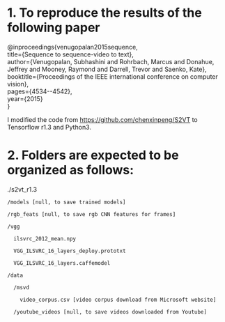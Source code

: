 # 1. To reproduce the results of the following paper  

@inproceedings{venugopalan2015sequence,  
  title={Sequence to sequence-video to text},  
  author={Venugopalan, Subhashini and Rohrbach, Marcus and Donahue, Jeffrey and Mooney, Raymond and Darrell, Trevor and Saenko, Kate},  
  booktitle={Proceedings of the IEEE international conference on computer vision},  
  pages={4534--4542},  
  year={2015}  
}  

I modified the code from https://github.com/chenxinpeng/S2VT to Tensorflow r1.3 and Python3.  

# 2. Folders are expected to be organized as follows:
  ./s2vt_r1.3  
  
    /models [null, to save trained models]  
   
    /rgb_feats [null, to save rgb CNN features for frames]  
    
    /vgg  
    
      ilsvrc_2012_mean.npy  
      
      VGG_ILSVRC_16_layers_deploy.prototxt  
      
      VGG_ILSVRC_16_layers.caffemodel  
      
    /data  
    
      /msvd  
      
        video_corpus.csv [video corpus download from Microsoft website]  
        
      /youtube_videos [null, to save videos downloaded from Youtube]

